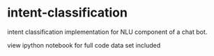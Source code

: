 # intent-classification
intent classification implementation for NLU component of a chat bot.

view ipython notebook for full code
data set included
